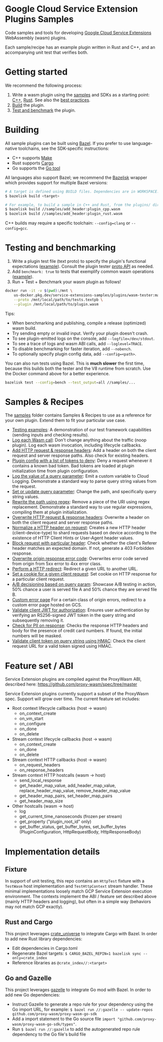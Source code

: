 <a name="docs"></a>

# Google Cloud Service Extension Plugins Samples

Code samples and tools for developing
[Google Cloud Service Extensions](https://cloud.google.com/service-extensions/)
WebAssembly (wasm) plugins.

Each sample/recipe has an example plugin written in Rust and C++, and an
accompanying unit test that verifies both.

# Getting started

We recommend the following process:

1.  Write a wasm plugin using the [samples](#samples) and SDKs as a starting
    point: [C++](https://github.com/proxy-wasm/proxy-wasm-cpp-sdk),
    [Rust](https://github.com/proxy-wasm/proxy-wasm-rust-sdk). See also the
    [best practices](https://cloud.google.com/service-extensions/docs/plugin-best-practices).
1.  [Build](#build) the plugin.
1.  [Test and benchmark](#test) the plugin.

<a name="build"></a>

# Building

All sample plugins can be built using [Bazel](https://bazel.build/). If you
prefer to use language-native toolchains, see the SDK-specific instructions:

-   C++ supports
    [Make](https://github.com/proxy-wasm/proxy-wasm-cpp-sdk/blob/main/docs/building.md)
-   Rust supports
    [Cargo](https://github.com/proxy-wasm/proxy-wasm-rust-sdk/tree/main/examples/hello_world)
-   Go supports the
    [Go tool](https://github.com/proxy-wasm/proxy-wasm-go-sdk/blob/main/README.md#minimal-example-plugin)

All languages also support Bazel; we recommend the
[Bazelisk](https://github.com/bazelbuild/bazelisk#installation) wrapper which
provides support for multiple Bazel versions:

```bash
# A target is defined using BUILD files. Dependencies are in WORKSPACE.
$ bazelisk build <target>

# For example, to build a sample in C++ and Rust, from the plugins/ directory:
$ bazelisk build //samples/add_header:plugin_cpp.wasm
$ bazelisk build //samples/add_header:plugin_rust.wasm
```

C++ builds may require a specific toolchain: `--config=clang` or `--config=gcc`.

<a name="test"></a>

# Testing and benchmarking

1.  Write a plugin test file (text proto) to specify the plugin's functional
    expectations ([example](samples/testing/tests.textpb)). Consult the plugin
    tester [proto API](test/runner.proto) as needed.
1.  Add `benchmark: true` to tests that exemplify common wasm operations
    ([example](samples/add_header/tests.textpb)).
1.  Run + Test + Benchmark your wasm plugin as follows!

```bash
docker run -it -v $(pwd):/mnt \
    us-docker.pkg.dev/service-extensions-samples/plugins/wasm-tester:main \
    --proto /mnt/local/path/to/tests.textpb \
    --plugin /mnt/local/path/to/plugin.wasm
```

Tips:

-   When benchmarking and publishing, compile a release (optimized) wasm build.
-   Try sending empty or invalid input. Verify your plugin doesn't crash.
-   To see plugin-emitted logs on the console, add `--logfile=/dev/stdout`.
-   To see a trace of logs and wasm ABI calls, add `--loglevel=TRACE`.
-   To disable benchmarking for faster iteration, add `--nobench`.
-   To optionally specify plugin config data, add `--config=<path>`.

You can also run tests using Bazel. This is **much slower** the first time,
because this builds both the tester and the V8 runtime from scratch. Use the
Docker command above for a better experience.

```bash
bazelisk test --config=bench --test_output=all //samples/...
```

<a name="samples"></a>

# Samples & Recipes

The [samples](samples/) folder contains Samples & Recipes to use as a reference
for your own plugin. Extend them to fit your particular use case.

*   [Testing examples](samples/testing): A demonstration of our test framework
    capabilities (sending inputs and checking results).
*   [Log each Wasm call](samples/log_calls): Don't change anything about the
    traffic (noop plugin). Log each wasm invocation, including lifecycle
    callbacks.
*   [Add HTTP request & response headers](samples/add_header): Add a header on
    both the client request and server response paths. Also check for existing
    headers.
*   [Plugin config with a list of tokens to deny](samples/config_denylist): Deny
    a request whenever it contains a known bad token. Bad tokens are loaded at
    plugin initialization time from plugin configuration.
*   [Log the value of a query parameter](samples/log_query): Emit a custom
    variable to Cloud Logging. Demonstrate a standard way to parse query string
    values from the request.
*   [Set or update query parameter](samples/set_query): Change the path, and
    specifically query string values.
*   [Rewrite the path using regex](samples/regex_rewrite): Remove a piece of the
    URI using regex replacement. Demonstrate a standard way to use regular
    expressions, compiling them at plugin initialization.
*   [Overwrite HTTP request & response headers](samples/overwrite_header):
    Overwrite a header on both the client request and server response paths.
*   [Normalize a HTTP header on request](samples/normalize_header): Creates a
    new HTTP header (client-device-type) to shard requests based on device
    according to the existence of HTTP Client Hints or User-Agent header values.
*   [Block request with particular header](samples/block_request): Check whether
    the client's Referer header matches an expected domain. If not, generate a
    403 Forbidden response.
*   [Overwrite origin response error code](samples/overwrite_errcode):
    Overwrites error code served from origin from 5xx error to 4xx error class.
*   [Perform a HTTP redirect](samples/redirect): Redirect a given URL to another
    URL.
*   [Set a cookie for a given client request](samples/set_cookie): Set cookie on
    HTTP response for a particular client request.
*   [A/B decisioning based on query param](samples/ab_testing): Showcase A/B
    testing in action, 50% chance a user is served file A and 50% chance they
    are served file B.
*   [Custom error page](samples/add_custom_response) For a certain class of
    origin errors, redirect to a custom error page hosted on GCS.
*   [Validate client JWT for authorization](samples/jwt_auth): Ensures user
    authentication by verifying an RS256-signed JWT token in the query string
    and subsequently removing it.
*   [Check for PII on response](samples/check_pii): Checks the response HTTP
    headers and body for the presence of credit card numbers. If found, the
    initial numbers will be masked.
*   [Validate client token on query string using HMAC](samples/hmac_authtoken):
    Check the client request URL for a valid token signed using HMAC.

# Feature set / ABI

Service Extension plugins are compiled against the ProxyWasm ABI, described
here: https://github.com/proxy-wasm/spec/tree/master

Service Extension plugins currently support a subset of the ProxyWasm spec.
Support will grow over time. The current feature set includes:

*   Root context lifecycle callbacks (host -> wasm)
    *   on_context_create
    *   on_vm_start
    *   on_configure
    *   on_done
    *   on_delete
*   Stream context lifecycle callbacks (host -> wasm)
    *   on_context_create
    *   on_done
    *   on_delete
*   Stream context HTTP callbacks (host -> wasm)
    *   on_request_headers
    *   on_response_headers
*   Stream context HTTP hostcalls (wasm -> host)
    *   send_local_response
    *   get_header_map_value, add_header_map_value, replace_header_map_value,
        remove_header_map_value
    *   get_header_map_pairs, set_header_map_pairs
    *   get_header_map_size
*   Other hostcalls (wasm -> host)
    *   log
    *   get_current_time_nanoseconds (frozen per stream)
    *   get_property ("plugin_root_id" only)
    *   get_buffer_status, get_buffer_bytes, set_buffer_bytes
        (PluginConfiguration, HttpRequestBody, HttpResponseBody)

# Implementation details

## Fixture

In support of unit testing, this repo contains an `HttpTest` fixture with a
`TestWasm` host implementation and `TestHttpContext` stream handler. These
minimal implementations loosely match GCP Service Extension execution
environment. The contexts implement the ABI / feature set described above
(mainly HTTP headers and logging), but often in a simple way (behaviors may not
match GCP exactly).

## Rust and Cargo

This project leverages
[crate_universe](http://bazelbuild.github.io/rules_rust/crate_universe.html) to
integrate Cargo with Bazel. In order to add new Rust library dependencies:

*   Edit dependencies in Cargo.toml
*   Regenerate Bazel targets: `$ CARGO_BAZEL_REPIN=1 bazelisk sync
    --only=crate_index`
*   Reference libraries as `@crate_index//:<target>`

## Go and Gazelle

This project leverages [gazelle](https://github.com/bazel-contrib/bazel-gazelle)
to integrate Go mod with Bazel. In order to add new Go dependencies:

*   Instruct Gazelle to generate a repo rule for your dependency using the Go
    import URL, for example: `$ bazel run //:gazelle -- update-repos
    github.com/proxy-wasm/proxy-wasm-go-sdk`
*   Add a import statement to the Go source file `import
    "github.com/proxy-wasm/proxy-wasm-go-sdk/types"`.
*   Run `$ bazel run //:gazelle` to add the autogenerated repo rule dependency
    to the Go file's build file
